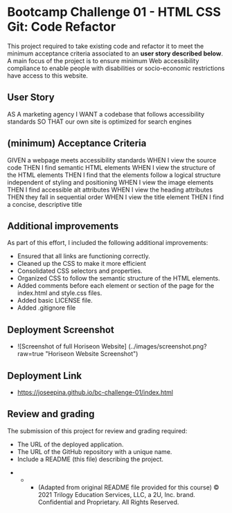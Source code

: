 # Bootcamp Challenge 01 - HTML CSS Git: Code Refactor

This project required to take existing code and refactor it to meet the minimum acceptance criteria associated to an **user story described below**. A main focus of the project is to ensure minimum Web accessibility compliance to enable people with disabilities or socio-economic restrictions have access to this website.

## User Story

AS A marketing agency
I WANT a codebase that follows accessibility standards
SO THAT our own site is optimized for search engines

## (minimum) Acceptance Criteria

GIVEN a webpage meets accessibility standards
WHEN I view the source code
THEN I find semantic HTML elements
WHEN I view the structure of the HTML elements
THEN I find that the elements follow a logical structure independent of styling and positioning
WHEN I view the image elements
THEN I find accessible alt attributes
WHEN I view the heading attributes
THEN they fall in sequential order
WHEN I view the title element
THEN I find a concise, descriptive title

## Additional improvements

As part of this effort, I included the following additional improvements:

-  Ensured that all links are functioning correctly.
-  Cleaned up the CSS to make it more efficient
-  Consolidated CSS selectors and properties.
-  Organized CSS to follow the semantic structure of the HTML elements.
-  Added comments before each element or section of the page for the index.html and style.css files.
-  Added basic LICENSE file.
-  Added .gitignore file

## Deployment Screenshot

-  ![Screenshot of full Horiseon Website] (../images/screenshot.png?raw=true "Horiseon Website Screenshot")

## Deployment Link

-  https://joseepina.github.io/bc-challenge-01/index.html

## Review and grading

The submission of this project for review and grading required:

-  The URL of the deployed application.
-  The URL of the GitHub repository with a unique name.
-  Include a README (this file) describing the project.

*  -  -  (Adapted from original README file provided for this course)
         © 2021 Trilogy Education Services, LLC, a 2U, Inc. brand. Confidential and Proprietary. All Rights Reserved.

